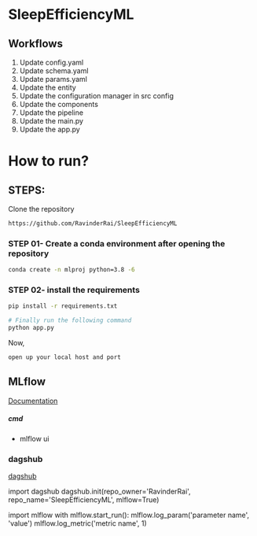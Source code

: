 # SleepEfficiencyML

## Workflows

1. Update config.yaml
2. Update schema.yaml
3. Update params.yaml
4. Update the entity
5. Update the configuration manager in src config
6. Update the components
7. Update the pipeline 
8. Update the main.py
9. Update the app.py

# How to run?

## STEPS:

Clone the repository

```bash
https://github.com/RavinderRai/SleepEfficiencyML
```

### STEP 01- Create a conda environment after opening the repository

```bash
conda create -n mlproj python=3.8 -6
```

### STEP 02- install the requirements
```bash
pip install -r requirements.txt
```


```bash
# Finally run the following command
python app.py
```

Now,
```bash
open up your local host and port
```

## MLflow

[Documentation](https://mlflow.org/docs/latest/index.html)

##### cmd
- mlflow ui


### dagshub
[dagshub](https://dagshub.com/)

import dagshub
dagshub.init(repo_owner='RavinderRai', repo_name='SleepEfficiencyML', mlflow=True)

import mlflow
with mlflow.start_run():
  mlflow.log_param('parameter name', 'value')
  mlflow.log_metric('metric name', 1)